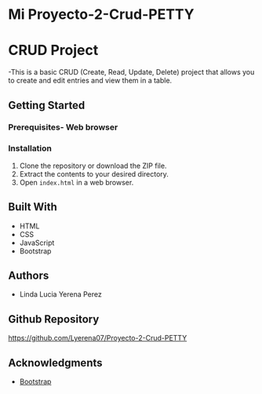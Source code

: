 # Mi Proyecto-2-Crud-PETTY

# CRUD Project

-This is a basic CRUD (Create, Read, Update, Delete) project that allows you to create and edit entries and view them in a table.

## Getting Started

### Prerequisites- Web browser

### Installation

1. Clone the repository or download the ZIP file.
2. Extract the contents to your desired directory.
3. Open `index.html` in a web browser.

## Built With

- HTML
- CSS
- JavaScript
- Bootstrap

## Authors

- Linda Lucia Yerena Perez

## Github Repository
https://github.com/Lyerena07/Proyecto-2-Crud-PETTY

## Acknowledgments

- [Bootstrap](https://getbootstrap.com/)
